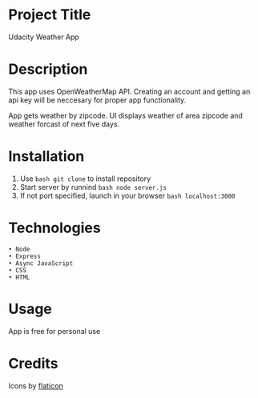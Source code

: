 # Project Title

Udacity Weather App

# Description

This app uses OpenWeatherMap API. Creating an account and getting an api key
will be neccesary for proper app functionality. 

App gets weather by zipcode. UI displays weather of area zipcode and weather
forcast of next five days.

# Installation 

1. Use ```bash git clone``` to install repository
2. Start server by runnind ```bash node server.js```
3. If not port specified, launch in your browser ```bash localhost:3000```

# Technologies

    • Node
    • Express
    • Async JavaScript
    • CSS
    • HTML

# Usage

App is free for personal use

# Credits

Icons by [flaticon](https://www.flaticon.com/search?word=location&type=icon)
